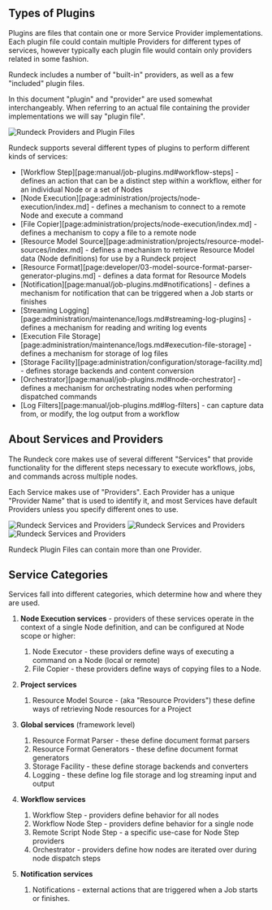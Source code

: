 
## Types of Plugins


Plugins are files that contain one or more Service Provider implementations. Each
plugin file could contain multiple Providers for different types of services,
however typically each plugin file would contain only providers related in some
fashion.

Rundeck includes a number of "built-in" providers, as well as a few 
"included" plugin files.

In this document "plugin" and "provider" are used somewhat interchangeably. When
referring to an actual file containing the provider implementations we will say
"plugin file".

![Rundeck Providers and Plugin Files](../../../figures/fig1102.png)

Rundeck supports several different types of plugins to perform different kinds 
of services:

* [Workflow Step][page:manual/job-plugins.md#workflow-steps] - defines an action that can be a distinct step within a workflow, either for an individual Node or a set of Nodes
* [Node Execution][page:administration/projects/node-execution/index.md] - defines a mechanism to connect to a remote Node and execute a command
* [File Copier][page:administration/projects/node-execution/index.md] - defines a mechanism to copy a file to a remote node
* [Resource Model Source][page:administration/projects/resource-model-sources/index.md] - defines a mechanism to retrieve Resource Model data (Node definitions) for use by a Rundeck project
* [Resource Format][page:developer/03-model-source-format-parser-generator-plugins.md] - defines a data format for Resource Models
* [Notification][page:manual/job-plugins.md#notifications] - defines a mechanism for notification that can be triggered when a Job starts or finishes
* [Streaming Logging][page:administration/maintenance/logs.md#streaming-log-plugins] - defines a mechanism for reading and writing log events
* [Execution File Storage][page:administration/maintenance/logs.md#execution-file-storage] - defines a mechanism for storage of log files
* [Storage Facility][page:administration/configuration/storage-facility.md] - defines storage backends and content conversion
* [Orchestrator][page:manual/job-plugins.md#node-orchestrator] - defines a mechanism for orchestrating nodes when performing dispatched commands
* [Log Filters][page:manual/job-plugins.md#log-filters] - can capture data from, or modify, the log output from a workflow

## About Services and Providers

The Rundeck core makes use of several different "Services" that provide
functionality for the different steps necessary to execute workflows, jobs, 
and commands across multiple nodes.

Each Service makes use of "Providers". Each Provider has a unique "Provider Name"
that is used to identify it, and most Services have default Providers unless
you specify different ones to use.

![Rundeck Services and Providers](../../../figures/fig1101.png)
![Rundeck Services and Providers](../../../figures/fig1101_2.png)
![Rundeck Services and Providers](../../../figures/fig1101_3.png)

Rundeck Plugin Files can contain more than one Provider.

## Service Categories

Services fall into different categories, which determine how and where they are used.

1. **Node Execution services** - providers of these services operate in the context of a single Node definition, and
  can be configured at Node scope or higher:

    1. Node Executor - these providers define ways of executing a command on a Node (local or remote)
    2. File Copier - these providers define ways of copying files to a Node.

2. **Project services**

    1. Resource Model Source - (aka "Resource Providers") these define ways of retrieving Node resources for a Project 

3. **Global services** (framework level)

    1. Resource Format Parser - these define document format parsers
    2. Resource Format Generators - these define document format generators
    2. Storage Facility - these define storage backends and converters
    2. Logging - these define log file storage and log streaming input and output

3. **Workflow services** 

    1. Workflow Step - providers define behavior for all nodes 
    2. Workflow Node Step - providers define behavior for a single node
    3. Remote Script Node Step - a specific use-case for Node Step providers
    4. Orchestrator - providers define how nodes are iterated over during node dispatch steps

5. **Notification services**
    
    1. Notifications - external actions that are triggered when a Job starts or finishes.



